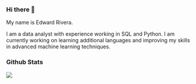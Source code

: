 ### Hi there 👋 

My name is Edward Rivera.

I am a data analyst with experience working in SQL and Python. I am currently working on learning additional languages and improving my skills in advanced machine learning techniques. 

### Github Stats

<img align="center" src="https://github-readme-stats.vercel.app/api/top-langs/?username=ed12rivera&theme=algolia" />


<!--
**ed12rivera/ed12rivera** is a ✨ _special_ ✨ repository because its `README.md` (this file) appears on your GitHub profile.

Here are some ideas to get you started:

- 🔭 I’m currently working on ...
- 🌱 I’m currently learning ...
- 👯 I’m looking to collaborate on ...
- 🤔 I’m looking for help with ...
- 💬 Ask me about ...
- 📫 How to reach me: ...
- 😄 Pronouns: ...
- ⚡ Fun fact: ...
-->
